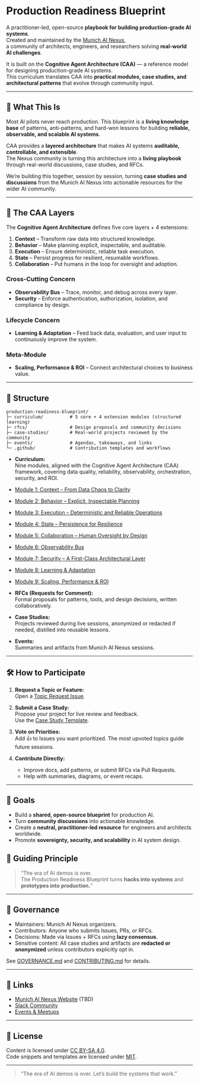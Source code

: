 # Production Readiness Blueprint

A practitioner-led, open-source **playbook for building production-grade AI systems**.  
Created and maintained by the [Munich AI Nexus](https://github.com/munich-ai-nexus),  
a community of architects, engineers, and researchers solving **real-world AI challenges**.

It is built on the **Cognitive Agent Architecture (CAA)** — a reference model for designing production-grade AI systems.  
This curriculum translates CAA into **practical modules, case studies, and architectural patterns** that evolve through community input.

---

## 📖 What This Is
Most AI pilots never reach production. This blueprint is a **living knowledge base** of patterns, anti-patterns, and hard-won lessons for building **reliable, observable, and scalable AI systems**.

CAA provides a **layered architecture** that makes AI systems **auditable, controllable, and extensible**.  
The Nexus community is turning this architecture into a **living playbook** through real-world discussions, case studies, and RFCs.

We’re building this together, session by session, turning **case studies and discussions** from the Munich AI Nexus into actionable resources for the wider AI community.

---

## 🔹 The CAA Layers
The **Cognitive Agent Architecture** defines five core layers + 4 extensions:

1. **Context** – Transform raw data into structured knowledge.  
2. **Behavior** – Make planning explicit, inspectable, and auditable.  
3. **Execution** – Ensure deterministic, reliable task execution.  
4. **State** – Persist progress for resilient, resumable workflows.  
5. **Collaboration** – Put humans in the loop for oversight and adoption.    

### Cross-Cutting Concern
- **Observability Bus** – Trace, monitor, and debug across every layer.
- **Security** – Enforce authentication, authorization, isolation, and compliance by design.

### Lifecycle Concern
- **Learning & Adaptation** – Feed back data, evaluation, and user input to continuously improve the system.  

### Meta-Module
- **Scaling, Performance & ROI** – Connect architectural choices to business value.

---

## 🧩 Structure

    production-readiness-blueprint/
    ├─ curriculum/          # 5 core + 4 extension modules (structured learning)
    ├─ rfcs/                # Design proposals and community decisions
    ├─ case-studies/        # Real-world projects reviewed by the community
    ├─ events/              # Agendas, takeaways, and links
    └─ .github/             # Contribution templates and workflows


- **Curriculum:**  
  Nine modules, aligned with the Cognitive Agent Architecture (CAA) framework, covering data quality, reliability, observability, orchestration, security, and ROI.

- [Module 1: Context – From Data Chaos to Clarity](./curriculum/module-01-context/context_overview.md)  
- [Module 2: Behavior – Explicit, Inspectable Planning](./curriculum/module-02-behavior/behavior_overview.md)  
- [Module 3: Execution – Deterministic and Reliable Operations](./curriculum/module-03-execution/execution_overview.md)  
- [Module 4: State – Persistence for Resilience](./curriculum/module-04-state/state_overview.md)  
- [Module 5: Collaboration – Human Oversight by Design](./curriculum/module-05-collaboration/collaboration_overview.md)  
- [Module 6: Observability Bus](./curriculum/module-06-observability/observability_overview.md)  
- [Module 7: Security – A First-Class Architectural Layer](./curriculum/module-07-security/security_overview.md)  
- [Module 8: Learning & Adaptation](./curriculum/module-08-learning/learning_overview.md)  
- [Module 9: Scaling, Performance & ROI](./curriculum/module-09-scale/scale_overview.md)  


- **RFCs (Requests for Comment):**  
  Formal proposals for patterns, tools, and design decisions, written collaboratively.

- **Case Studies:**  
  Projects reviewed during live sessions, anonymized or redacted if needed, distilled into reusable lessons.

- **Events:**  
  Summaries and artifacts from Munich AI Nexus sessions.

---

## 🛠️ How to Participate

1. **Request a Topic or Feature:**  
   Open a [Topic Request Issue](../../issues/new?template=topic_request.yml).

2. **Submit a Case Study:**  
   Propose your project for live review and feedback.  
   Use the [Case Study Template](../../issues/new?template=case_study.yml).

3. **Vote on Priorities:**  
   Add 👍 to Issues you want prioritized. The most upvoted topics guide future sessions.

4. **Contribute Directly:**  
   - Improve docs, add patterns, or submit RFCs via Pull Requests.  
   - Help with summaries, diagrams, or event recaps.

---

## 🎯 Goals
- Build a **shared, open-source blueprint** for production AI.  
- Turn **community discussions** into actionable knowledge.  
- Create a **neutral, practitioner-led resource** for engineers and architects worldwide.  
- Promote **sovereignty, security, and scalability** in AI system design.


## 🔹 Guiding Principle
> “The era of AI demos is over.  
> The Production Readiness Blueprint turns **hacks into systems** and **prototypes into production.**”  

---

## 📜 Governance
- Maintainers: Munich AI Nexus organizers.  
- Contributors: Anyone who submits Issues, PRs, or RFCs.  
- Decisions: Made via Issues + RFCs using **lazy consensus**.  
- Sensitive content: All case studies and artifacts are **redacted or anonymized** unless contributors explicitly opt in.

See [GOVERNANCE.md](./GOVERNANCE.md) and [CONTRIBUTING.md](./CONTRIBUTING.md) for details.

---

## 🔗 Links
- [Munich AI Nexus Website](https://example.com) (TBD)
- [Slack Community](https://example.com)  
- [Events & Meetups](https://example.com)  

---

## 📜 License
Content is licensed under [CC BY-SA 4.0](https://creativecommons.org/licenses/by-sa/4.0/).  
Code snippets and templates are licensed under [MIT](./LICENSE).

---

> “The era of AI demos is over. Let’s build the systems that work.”


